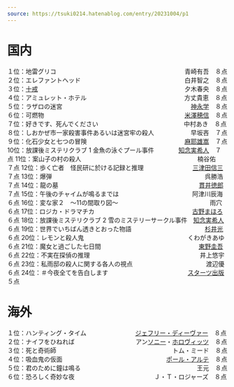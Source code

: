 ```yaml
---
source: https://tsuki0214.hatenablog.com/entry/20231004/p1
---
```


# 国内

１位：地雷グリコ　　　　　　　　　　　　　　　　　　　　　青崎有吾　８点
２位：エレファントヘッド　　　　　　　　　　　　　　　　　白井智之　８点
３位：[十戒](https://d.hatena.ne.jp/keyword/%BD%BD%B2%FC)　　　　　　　　　　　　　　　　　　　　　　　　夕木春央　８点
４位：アミュレット・ホテル　　　　　　　　　　　　　　　　方丈貴恵　８点
５位：ラザロの迷宮　　　　　　　　　　　　　　　　　　　　　[神永学](https://d.hatena.ne.jp/keyword/%BF%C0%B1%CA%B3%D8)　８点
６位：可燃物　　　　　　　　　　　　　　　　　　　　　　　[米澤穂信](https://d.hatena.ne.jp/keyword/%CA%C6%DF%B7%CA%E6%BF%AE)　８点
７位：好きです、死んでください　　　　　　　　　　　　　　中村あき　８点
８位：しおかぜ市一家殺害事件あるいは迷宮牢の殺人　　　　　　早坂吝　７点
９位：化石少女と七つの冒険　　　　　　　　　　　　　　　　[麻耶雄嵩](https://d.hatena.ne.jp/keyword/%CB%E3%CC%ED%CD%BA%BF%F3)　７点
10位：放課後ミステリクラブ 1 金魚の泳ぐプール事件　　　　[知念実希人](https://d.hatena.ne.jp/keyword/%C3%CE%C7%B0%BC%C2%B4%F5%BF%CD)　７点
11位：案山子の村の殺人　　　　　　　　　　　　　　　　　　　楠谷佑　７点
12位：歩く亡者　怪民研に於ける記録と推理　　　　　　　　[三津田信三](https://d.hatena.ne.jp/keyword/%BB%B0%C4%C5%C5%C4%BF%AE%BB%B0)　７点
13位：爆弾　　　　　　　　　　　　　　　　　　　　　　　　　呉勝浩　７点
14位：龍の墓　　　　　　　　　　　　　　　　　　　　　　　[貫井徳郎](https://d.hatena.ne.jp/keyword/%B4%D3%B0%E6%C6%C1%CF%BA)　７点
15位：午後のチャイムが鳴るまでは　　　　　　　　　　　　阿津川辰海　６点
16位：変な家２　～11の間取り図～　　　　　　　　　　　　　　　雨穴　６点
17位：ロジカ・ドラマチカ　　　　　　　　　　　　　　　　[古野まほろ](https://d.hatena.ne.jp/keyword/%B8%C5%CC%EE%A4%DE%A4%DB%A4%ED)　６点
18位：放課後ミステリクラブ 2 雪のミステリーサークル事件　[知念実希人](https://d.hatena.ne.jp/keyword/%C3%CE%C7%B0%BC%C2%B4%F5%BF%CD)　６点
19位：世界でいちばん透きとおった物語　　　　　　　　　　　　[杉井光](https://d.hatena.ne.jp/keyword/%BF%F9%B0%E6%B8%F7)　６点
20位：レモンと殺人鬼　　　　　　　　　　　　　　　　　くわがきあゆ　６点
21位：魔女と過ごした七日間　　　　　　　　　　　　　　　　[東野圭吾](https://d.hatena.ne.jp/keyword/%C5%EC%CC%EE%B7%BD%B8%E3)　６点
22位：不実在探偵の推理　　　　　　　　　　　　　　　　　　井上悠宇　６点
23位：私雨邸の殺人に関する各人の視点　　　　　　　　　　　　渡辺優　６点
24位：＃今夜全てを告白します　　　　　　　　　　　　　[スターツ出版](https://d.hatena.ne.jp/keyword/%A5%B9%A5%BF%A1%BC%A5%C4%BD%D0%C8%C7)　５点
　
# 海外

１位：ハンティング・タイム　　　　　　　　[ジェフリー・ディーヴァー](https://d.hatena.ne.jp/keyword/%A5%B8%A5%A7%A5%D5%A5%EA%A1%BC%A1%A6%A5%C7%A5%A3%A1%BC%A5%F4%A5%A1%A1%BC)　８点
２位：ナイフをひねれば　　　　　　　　　　アン[ソニー](https://d.hatena.ne.jp/keyword/%A5%BD%A5%CB%A1%BC)・[ホロヴィッツ](https://d.hatena.ne.jp/keyword/%A5%DB%A5%ED%A5%F4%A5%A3%A5%C3%A5%C4)　８点
３位：死と奇術師　　　　　　　　　　　　　　　　　　　トム・ミード　８点
４位：吸血鬼の仮面　　　　　　　　　　　　　　　　　[ポール・アルテ](https://d.hatena.ne.jp/keyword/%A5%DD%A1%BC%A5%EB%A1%A6%A5%A2%A5%EB%A5%C6)　８点
５位：君のために鐘は鳴る　　　　　　　　　　　　　　　　　　　王元　８点
６位：恐ろしく奇妙な夜　　　　　　　　　　　　　Ｊ・Ｔ・ロジャーズ　８点
